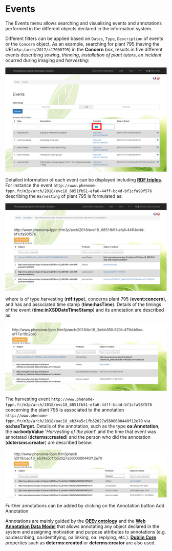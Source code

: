 # Events

The Events menu allows searching and visualising events and annotations performed in the different objects declared in the information system.

Different filters can be applied based on `Dates`, `Type`, `Description` of events or the `Concern` object. As an example, searching for plant 795 (having the URI `m3p:/arch/2017/c17000795`) in the **Concern** box, results in five different events describing *sowing*, *thinning*, *installation of plant tutors*, an *incident* ocurred during imaging and *harvesting*:

![Events](img/events2.png)

Detailed information of each event can be displayed including [**RDF triples**](https://www.w3.org/RDF/). For instance the event `http://www.phenome-fppn.fr/m3p/arch/2018/evc18_6851fb51-efa6-44ff-bc4d-bf1cfa98f576` describing the `Harvesting` of plant 795 is formulated as:

![Detailed event information](img/events3.png)

 where is of type harvesting (**rdf:type**), concerns plant 795 (**event:concern**), and has and associated time stamp (**time:hasTime**). Details of the timings of the event (**time:inXSDDateTimeStamp**) and its annotation are described as:

 ![event5](img/events5.png)

The harvesting event `http://www.phenome-fppn.fr/m3p/arch/2018/evc18_6851fb51-efa6-44ff-bc4d-bf1cfa98f576` concerning the plant 795 is associated to the annotation `http://www.phenome-fppn.fr/m3p/arch/2018/oac18_eb34a5c1fb62027a5600680448f12e70` via **oa:hasTarget**. Details of the annotation, such as the type **oa:Annotation**, the **oa:bodyValue** '*Harvesting of the plant*' and the time that event was annotated (**dcterms:created**) and the person who did the annotation (**dctersms:creator**) are described below:

![events4](img/events4.png)

Further annotations can be added by clicking on the Annotation button <span class="btn btn-warning">Add Annotation</span>

Annotations are mainly guided by the [**OEEv ontology**](ontologies.md#OEEv) and the [**Web Annotation Data Model**](https://www.w3.org/TR/annotation-model/) that allows annotating any object declared in the system and assigning motivation and purpose attributes to annotations (e.g. oa:describing, oa:identifying, oa:linking, oa: replying, etc.). [**Dublin Core**](http://dublincore.org/) properties such as **dcterms:created** or **dcterms:creator** are also used.
